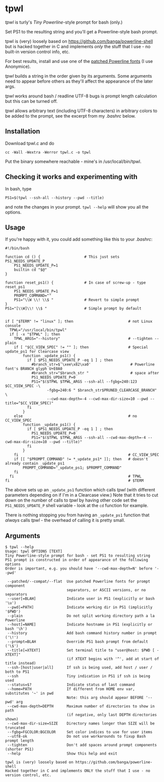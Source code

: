# tpwl

*tpwl* is turly's _Tiny Powerline_-style prompt for bash (only.)

Set PS1 to the resulting string and you'll get a Powerline-style bash prompt.

tpwl is (very) loosely based on https://github.com/banga/powerline-shell but is hacked together in C and implements _only_ the stuff that I use - no built-in version control info, etc.

For best results, install and use one of the [patched Powerline fonts](https://github.com/powerline/fonts) (I use Anonymice).

_tpwl_ builds a string in the order given by its arguments.  Some arguments need to appear before others as they'll affect the appearance of the later args.

_tpwl_ works around bash / readline UTF-8 bugs is prompt length calculation but this can be turned off.

_tpwl_ allows arbitrary text (including UTF-8 characters) in arbitrary colors to be added to the prompt, see the excerpt from my _.bashrc_ below.

## Installation
Download tpwl.c and do
```
cc -Wall -Wextra -Werror tpwl.c -o tpwl
```
Put the binary somewhere reachable - mine's in /usr/local/bin/tpwl.

## Checking it works and experimenting with 

In bash, type
```
PS1=$(tpwl --ssh-all --history --pwd --title)
```
and note the changes in your prompt.  `tpwl --help` will show you all the options.

## Usage

If you're happy with it, you could add something like this to your _.bashrc_:
```
#!/bin/bash

function cd () {                    # This just sets PS1_NEEDS_UPDATE_P
    PS1_NEEDS_UPDATE_P=1
    builtin cd "$@"
}

function reset_ps1() {              # In case of screw-up - type reset_ps1
    PS1_NEEDS_UPDATE_P=1
    PROMPT_COMMAND=""
    PS1="\\W \\! \\$ "              # Revert to simple prompt
}
PS1="[\\W]\\! \\$ "                 # Simple prompt by default


if [ "$TERM" != "linux" ]; then                         # not Linux console
  TPWL="/usr/local/bin/tpwl"
  if [ -x "$TPWL" ]; then
    TPWL_ARGS="--history"                               # --tighten --plain
    if [ "$CC_VIEW_SPEC" != "" ]; then                  # Special update_ps1 for Clearcase view
        function _update_ps1() {
          if [ $PS1_NEEDS_UPDATE_P -eq 1 ] ; then
            #branch_str=$'\xee\x82\xa0'                  # Powerline font's BRANCH glyph U+E0A0
            #branch_str="$branch_str "                   # space after
            PS1_NEEDS_UPDATE_P=0
            PS1="$($TPWL $TPWL_ARGS --ssh-all --fgbg=240:123 $CC_VIEW_SPEC -\
                   -fgbg=240:6 " $branch_str$PRUNED_CLEARCASE_BRANCH" \
                   --cwd-max-depth=-4 --cwd-max-dir-size=10 --pwd --title=^$CC_VIEW_SPEC)"
          fi
        }
    else                                                # no CC_VIEW_SPEC
        function _update_ps1() {
          if [ $PS1_NEEDS_UPDATE_P -eq 1 ] ; then
            PS1_NEEDS_UPDATE_P=0
            PS1="$($TPWL $TPWL_ARGS --ssh-all --cwd-max-depth=-4 --cwd-max-dir-size=10 --pwd --title)"
          fi
        }
    fi                                                  # CC_VIEW_SPEC
    if [[ "$PROMPT_COMMAND" != *_update_ps1* ]]; then   # doesn't already contain _update_ps1
        PROMPT_COMMAND="_update_ps1; $PROMPT_COMMAND"
    fi
  fi                                                    # TPWL
fi                                                      # $TERM
```
The above sets up an `_update_ps1` function which calls _tpwl_ (with different parameters depending on if I'm in a Clearcase view.)  Note that it tries to cut down on the number of calls to _tpwl_ by having other code set the `PS1_NEEDS_UPDATE_P` shell variable - look at the `cd` function for example. 

There is nothing stopping you from having an `_update_ps1` function that *always* calls _tpwl_ - the overhead of calling it is pretty small.

## Arguments
```
$ tpwl --help
Usage: tpwl OPTIONS [TEXT]
Tiny Powerline-style prompt for bash - set PS1 to resulting string
PS1 prompt is constructed in order of appearance of the following options
Order is important, e.g. you should have '--cwd-max-depth=N' before '--pwd'

 --patched/--compat/--flat  Use patched Powerline fonts for prompt component
                            separators, or ASCII versions, or no separators
 --user[=BLAH]              Indicate user in PS1 (explicitly or bash '\u')
 --pwd[=PATH]               Indicate working dir in PS1 (implicitly '$PWD')
 --plain                    Do not split working directory path a la Powerline
 --host[=NAME]              Indicate hostname in PS1 (explicitly or bash '\h')
 --history                  Add bash command history number in prompt ('\!')
 --prompt=BLAH              Override PS1 bash prompt from default ('\$')
 --title[=XTEXT]            Set terminal title to "user@host: $PWD [ - XTEXT]"
                            (if XTEXT begins with '^', add at start of title instead)
 --ssh-[host|user|all]      If ssh is being used, add host / user / both to PS1
 --ssh                      Tiny indication in PS1 if ssh is being used
 --status=$?                Indicate status of last command
 --home=PATH                If different from HOME env var, substitutes '~' in pwd
                            Note: this arg should appear BEFORE '--pwd' arg
 --cwd-max-depth=DEPTH      Maximum number of directories to show in path
                            (if negative, only last DEPTH directories shown)
 --cwd-max-dir-size=SIZE    Directory names longer than SIZE will be truncated
 --fgbg=FGCOLOR:BGCOLOR     Set color indices to use for user items
 --utf8-ok                  Do not use workarounds to fixup Bash prompt length
 --tighten                  Don't add spaces around prompt components (shorter PS1)
 --help                     Show this help and exit

tpwl is (very) loosely based on https://github.com/banga/powerline-shell
Hacked together in C and implements ONLY the stuff that I use - no version control, etc.
```

